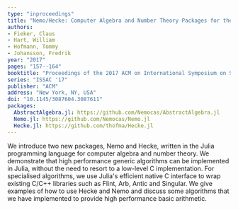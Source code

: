 ```yaml
---
type: "inproceedings"
title: "Nemo/Hecke: Computer Algebra and Number Theory Packages for the Julia Programming Language"
authors:
- Fieker, Claus
- Hart, William
- Hofmann, Tommy
- Johansson, Fredrik
year: "2017"
pages: "157--164"
booktitle: "Proceedings of the 2017 ACM on International Symposium on Symbolic and Algebraic Computation"
series: "ISSAC '17"
publisher: "ACM"
address: "New York, NY, USA"
doi: "10.1145/3087604.3087611"
packages:
  AbstractAlgebra.jl: https://github.com/Nemocas/AbstractAlgebra.jl
  Nemo.jl: https://github.com/Nemocas/Nemo.jl
  Hecke.jl: https://github.com/thofma/Hecke.jl
---
```

We introduce two new packages, Nemo and Hecke, written in the Julia programming
language for computer algebra and number theory. We demonstrate that high
performance generic algorithms can be implemented in Julia, without the need to
resort to a low-level C implementation. For specialised algorithms, we use
Julia's efficient native C interface to wrap existing C/C++ libraries such as
Flint, Arb, Antic and Singular. We give examples of how to use Hecke and Nemo
and discuss some algorithms that we have implemented to provide high
performance basic arithmetic.
